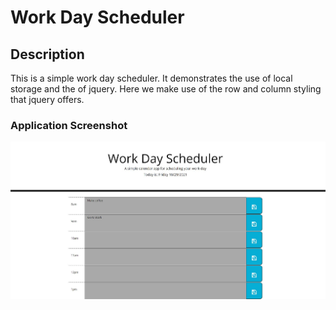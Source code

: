 # Work Day Scheduler 

## Description
This is a simple work day scheduler. It demonstrates the use of local storage and 
the of jquery. Here we make use of the row and column styling that jquery offers.

### Application Screenshot
![Homepage](./screenshot.JPG)

